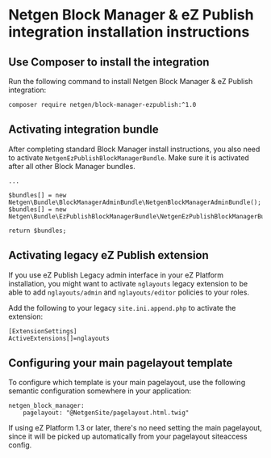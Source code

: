 Netgen Block Manager & eZ Publish integration installation instructions
=======================================================================

Use Composer to install the integration
---------------------------------------

Run the following command to install Netgen Block Manager & eZ Publish integration:

```
composer require netgen/block-manager-ezpublish:^1.0
```

Activating integration bundle
-----------------------------

After completing standard Block Manager install instructions, you also need to activate `NetgenEzPublishBlockManagerBundle`. Make sure it is activated after all other Block Manager bundles.

```
...

$bundles[] = new Netgen\Bundle\BlockManagerAdminBundle\NetgenBlockManagerAdminBundle();
$bundles[] = new Netgen\Bundle\EzPublishBlockManagerBundle\NetgenEzPublishBlockManagerBundle();

return $bundles;
```

Activating legacy eZ Publish extension
--------------------------------------

If you use eZ Publish Legacy admin interface in your eZ Platform installation, you might want to activate `nglayouts` legacy extension to be able to add `nglayouts/admin` and `nglayouts/editor` policies to your roles.

Add the following to your legacy `site.ini.append.php` to activate the extension:

```
[ExtensionSettings]
ActiveExtensions[]=nglayouts
```

Configuring your main pagelayout template
-----------------------------------------

To configure which template is your main pagelayout, use the following semantic configuration
somewhere in your application:

```
netgen_block_manager:
    pagelayout: "@NetgenSite/pagelayout.html.twig"
```

If using eZ Platform 1.3 or later, there's no need setting the main pagelayout, since it will be
picked up automatically from your pagelayout siteaccess config.
